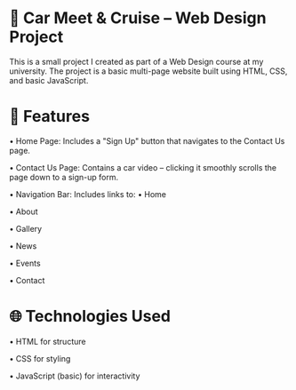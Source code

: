 # 🚗 Car Meet & Cruise – Web Design Project
This is a small project I created as part of a Web Design course at my university. The project is a basic multi-page website built using HTML, CSS, and basic JavaScript.

# 🔧 Features
• Home Page: Includes a "Sign Up" button that navigates to the Contact Us page.

• Contact Us Page: Contains a car video – clicking it smoothly scrolls the page down to a sign-up form.

• Navigation Bar: Includes links to:
  • Home

  • About

  • Gallery

  • News

  • Events

  • Contact

# 🌐 Technologies Used
• HTML for structure

• CSS for styling

• JavaScript (basic) for interactivity


